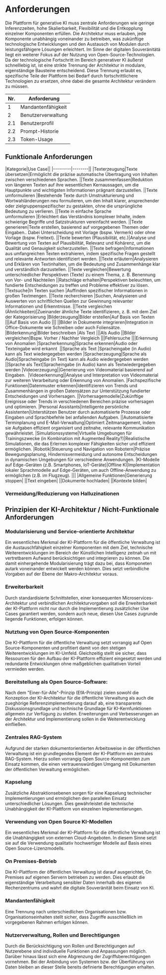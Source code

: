 # Anforderungen

Die Plattform für generative KI muss zentrale Anforderungen wie geringe Inferenzzeiten, hohe
Skalierbarkeit, Flexibilität und die Entkopplung einzelner Komponenten erfüllen. Die 
Architektur muss erlauben, jede Komponente unabhängig voneinander zu betreiben, was zukünftige
technologische Entwicklungen und den Austausch von Modulen durch leistungsfähigere
Lösungen erleichtert. 
Im Sinne der digitalen Souveränitätä liegt ein weiterer Fokus auf der Nutzung von Open-Source-Technologien.
Da der technologische Fortschritt im Bereich generativer KI äußerst schnelllebig ist, ist eine
strikte Trennung der Architektur in modulare, eigenständige Bausteine entscheidend. Diese
Trennung erlaubt es, spezifische Teile der Plattform bei Bedarf durch fortschrittlichere
Technologien zu ersetzen, ohne dabei die gesamte Architektur verändern zu müssen.

| Nr. | Anforderung |
| --- | ----------- |
| 1 | Mandantenfähigkeit |
| 2 | Benutzerverwaltung |
| 2.1 | Benutzerprofil |
| 2.2 | Prompt-Historie |
| 2.3 | Token-Usage |

## Funktionale Anforderungen

|Kategorie|Use Case||
|---------|--------||
|Texterzeugung|Texte übersetzen|Ermöglicht die präzise automatische Übertragung von Inhalten zwischen verschiedenen Sprachen.
||Texte zusammenfassen|Reduktion von längeren Texten auf ihre wesentlichen Kernaussagen, um die Hauptpunkte und wichtigsten Informationen prägnant darzustellen.
||Texte umformulieren |Bestehende Texte durch Umstrukturierung und Wortwahländerungen neu formulieren, um den Inhalt klarer, ansprechender oder zielgruppenspezifischer zu gestakten, ohne die ursprüngliche Bedeutung zu verlieren.
||Texte in einfache Sprache umformulieren |Erleichtert das Verständnis komplexer Inhalte, indem schwierige Begriffe und Satzstrukturen vereinfacht werden.
||Texte generieren|Texte erstellen, basierend auf vorgegebenen Themen oder Eingaben.. Dabei Unterscheidung mit Vorlage (bspw. Vermerk) oder ohne Vorlage (bspw. Freitext).
||Texte bewerten (Plausibilität, etc.)|Analyse und Bewertung von Texten auf Plausibilität, Relevanz und Kohärenz, um die Qualität und Genauigkeit sicherzustellen.
||Texte befragen|Informationen aus umfangreichen Texten extrahieren, indem spezifische Fragen gestellt und relevante Antworten identifiziert werden.
||Texte erläutern|Analysieren und Erklären von Textinhalten, um die Bedeutung und Zusammenhänge klar und verständlich darzustellen.
||Texte vergleichen|Bewertung unterschiedlicher Perspektiven (Texte) zu einem Thema, z. B. Benennung von Vor- und Nachteilen
||Ratschläge erhalten|Perspektiven beleuchten, um fundierte Entscheidungen zu treffen und Probleme effektiver zu lösen.
|Textsuche|In Texten suchen |Auffinden spezifischer Informationen in großen Textmengen.
||Texte recherchieren |Suchen, Analysieren und Auswerten von schriftlichen Quellen zur Gewinnung relevanter Informationen und Erkenntnisse.
||Texte vergleichen (Ähnlichkeiten)|Zueinander ähnliche Texte identifizieren, z. B. mit dem Ziel der Kategorisierung
|Bilderzeugung|Bilder erstellen|Auf Basis von Texten 
|||Auf Basis von Audio
|||
||Bilder in Dokumente integrieren|Integration in Office-Dokumente wie Schreiben oder auch Foliensätze.
|Bilderkennung|Bilder beschreiben |Als Text
|||Als Audio
||Bilder vergleichen|Bspw. Vorher / Nachher Vergleich
|||Fehlersuche
|||Erkennung von Anomalien
|Spracherkennung|Sprache erkennen|Audio oder Texteingabe wird erkannt 
||Sprache als Text |Spracheingabe (in Audio) kann als Text wiedergegeben werden
|Spracherzeugung|Sprache als Audio|Spracheingabe (in Text) kann als Audio wiedergegeben werden
||Sprache als Text|Spracheingabe (in Audio) kann als Textwiedergegeben werden
|Videoerzeugung||Generierung von Videomaterial basierend auf Eingaben. 
|Videoerkennung||Analyse und Interpretation von Videomaterial zur weiteren Verarbeitung oder Erkennung von Anomalien.
|Fachspezifische Funktionen|Datenmuster erkennen|Identifizieren von Trends und Zusammenhängen in großen Datensätzen zur Unterstützung fundierter Entscheidungen und Vorhersagen.
||Vorhersagemodelle|Zukünftige Ereignisse oder Trends in verschiedenen Bereichen präzise vorhersagen und optimieren.
|Personal Assistants|Intelligente persönliche Assistenten|Unterstützen Benutzer durch automatisierte Prozesse oder Eingaben und Sprachbefehle bei anfallenden Aufgaben.
||Automatisierte Terminplanung und E-Mail-Verwaltung|Optimiert Zeitmanagement, indem sie Aufgaben effizient organisiert und zeitnahe, relevante Kommunikation gewährleistet.
|Simulationssysteme|Virtuelle Umgebungen für Trainingszwecke (in Kombination mit Augmented Reality?)|Realistische Simulationen, die das Erlernen komplexer Fähigkeiten sicher und effizient ermöglichen.
|Robotik|Steuerung und Navigation von Robotern|Präzise Bewegungsplanung, Hindernisvermeidung und autonome Entscheidungen in dynamischen Umgebungen für verschiedene Anwendungen.
|KI-Modelle auf Edge-Geräten (z.B. Smartphones, IoT-Geräte)|Offline KI|Implementation lokaler Sprachmodelle auf Edge-Geräten, um auch Offline-Anwendung zu ermöglichen (z.B. im Flugzeug).
|||
|Allgemeine Funktionen|Generierung stoppen|
||Text eingeben|
||Dokumente hochladen|
||Kontexte bilden|



### Vermeidung/Reduzierung von Halluzinationen


## Prinzipien der KI-Architektur / Nicht-Funktionale Anforderungen

### Modularisierung und Service-orientierte Architektur
Ein wesentliches Merkmal der KI-Plattform für die öffentliche Verwaltung ist die Austauschfähigkeit einzelner Komponenten mit dem Ziel, technische Weiterentwicklungen im Bereich der Künstlichen Intelligenz zeitnah un mit vertretbarem Aufwand berücksichtigen und integrieren zu können. Die damit einhergehende Modularisierung trägt dazu bei, dass Komponeten autark voneinander entwickelt werden können. Dies setzt verbindliche Vorgaben auf der Ebene der Makro-Architektur voraus.

### Erweiterbarkeit
Durch standardisierte Schnittstellen, einer konsequenten Microservices-Architektur und verbindlichen Architekturvorgaben soll die Erweiterbarkeit der KI-Plattform nicht nur durch die Implementierung zusätzlicher Use Cases garantiert werden, sondern auch neue, diesen Use Cases zugrunde liegende Funktionen, erfolgen können.

### Nutztung von Open Source-Komponenten
Die KI-Plattform für die öffentliche Verwaltung setzt vorrangig auf Open Source-Komponenten und profitiert damit von den stetigen Weiterentwicklungen im KI-Umfeld. Gleichzeitig stellt sie sicher, dass Ressourcen für den Aufbau der KI-Plattform effizient eingesetzt werden und redundante Entwicklungen ohne maßgeblichen qualitativen Vorteil vermieden werden.

### Bereitstellung als Open Source-Software:
Nach dem "Einer-für-Alle"-Prinzip (EfA-Prinzip) zielen sowohl die Konzeption der KI-Architektur für die öffentliche Verwaltung als auch die zueghörige Referenzimplementierung darauf ab, eine transparente Diskussionsgrundlage und technische Grundlage für KI-Kernfunktionen allgemein zur Verfügung zu stellen. Erweiterungen und Verbesserungen an der Architektur und Implementierung sollen in die Weiterentwicklung einfließen.

### Zentrales RAG-System
Aufgrund der starken dokumentorientierten Arbeitsweise in der öffentlichen Verwaltung ist ein grundlegendes Element der KI-Plattform ein zentrales RAG-System. Hierzu sollen vorrangig Open Source-Komponenten zum Einsatz kommen, die einen vertrauenswürdigen Umgang mit Dokumenten der öffentlichen Verwaltung ermöglichen.

### Kapselung
Zusätzliche Abstraktionsebenen sorgen für eine Kapselung technischer Implementierungen und ermöglichen den parallelen Einsatz unterschiedlicher Lösungen. Dies gewährleistet die technische Unabhängigkeit der KI-Plattform von einzelnen Implementierungen.

### Verwendung von Open Source KI-Modellen
Ein wesentliches Merkmal der KI-Plattform für die öffentliche Verwaltung ist die Unabhängigkeit von externen Cloud-Angeboten. In diesem Sinne setzt sie auf die Verwendung qualitativ hochwertiger Modelle auf Basis eines Open Source-Lizenzmodells.

### On Premises-Betrieb
Die KI-Plattform der öffentlichen Verwaltung ist darauf ausgerichtet, On Premises auf eigenen Servern betrieben zu werden. Dies erlaubt die eigenständige Verarbeitung sensibler Daten innerhalb des eigenen Rechenzentrums und wahrt die digitale Souveränität beim Einsatz von KI.

### Mandantenfähigkeit
Eine Trennung nach unterschiedlichen Organisationen bzw. Organisationseinhaiten stellt sicher, dass Zugriffe ausschließlich im vorgegebenen Rahmen erfolgen können.

### Nutzerverwaltung, Rollen und Berechtigungen
Durch die Berücksichtigung von Rollen und Berechtigungen auf Nutzerebene sind individuelle Funktionen und Anpassungen möglich. Darüber hinaus lässt sich eine Abgrenzung der Zugriffsberechtigungen vornehmen. Bei der Anbindung von Systemen bzw. der Überführung von Daten bleiben an dieser Stelle bereits definierte Berechtigungen erhalten.

